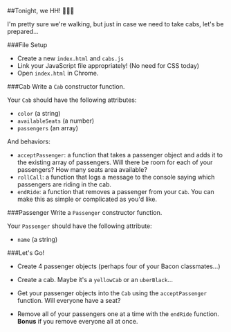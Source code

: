 ##Tonight, we HH! :beer::beer::beer:

I'm pretty sure we're walking, but just in case we need to take cabs, let's be prepared...

###File Setup
- Create a new `index.html` and `cabs.js`
- Link your JavaScript file appropriately! (No need for CSS today)
- Open `index.html` in Chrome.

###Cab
Write a `Cab` constructor function.

Your `Cab` should have the following attributes:
- `color` (a string)
- `availableSeats` (a number)
- `passengers` (an array)

And behaviors:
- `acceptPassenger`: a function that takes a passenger object and adds it to the existing array of passengers. Will there be room for each of your passengers? How many seats area available?
- `rollCall`: a function that logs a message to the console saying which passengers are riding in the cab.
- `endRide`: a function that removes a passenger from your `Cab`. You can make this as simple or complicated as you'd like.

###Passenger
Write a `Passenger` constructor function.

Your `Passenger` should have the following attribute:
- `name` (a string)

###Let's Go!

- Create 4 passenger objects (perhaps four of your Bacon classmates...)

- Create a cab. Maybe it's a `yellowCab` or an `uberBlack`...

- Get your passenger objects into the `Cab` using the `acceptPassenger` function. Will everyone have a seat?

- Remove all of your passengers one at a time with the `endRide` function.  **Bonus** if you remove everyone all at once.

